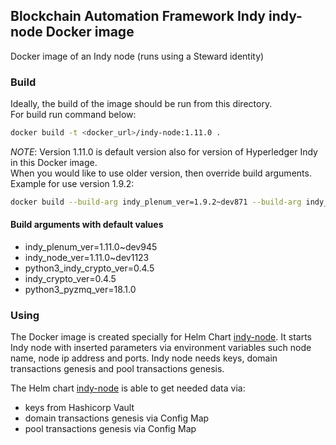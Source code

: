 ## Blockchain Automation Framework Indy indy-node Docker image
Docker image of an Indy node (runs using a Steward identity)

### Build
Ideally, the build of the image should be run from this directory.<br>
For build run command below:
```bash
docker build -t <docker_url>/indy-node:1.11.0 .
```
*NOTE*: Version 1.11.0 is default version also for version of Hyperledger Indy in this Docker image.<br>
When you would like to use older version, then override build arguments.<br>
Example for use version 1.9.2:
```bash
docker build --build-arg indy_plenum_ver=1.9.2~dev871 --build-arg indy_node_ver=1.9.2~dev1061 --build-arg python3_pyzmq_ver=17.0.0 -t <docker_url>/indy-node:1.9.2 .
```
#### Build arguments with default values
 - indy_plenum_ver=1.11.0~dev945
 - indy_node_ver=1.11.0~dev1123
 - python3_indy_crypto_ver=0.4.5
 - indy_crypto_ver=0.4.5
 - python3_pyzmq_ver=18.1.0


### Using
The Docker image is created specially for Helm Chart [indy-node](../../charts/indy-node).
It starts Indy node with inserted parameters via environment variables such node name, node ip address and ports.
Indy node needs keys, domain transactions genesis and pool transactions genesis.

The Helm chart [indy-node](../../charts/indy-node) is able to get needed data via:
 - keys from Hashicorp Vault
 - domain transactions genesis via Config Map
 - pool transactions genesis via Config Map
